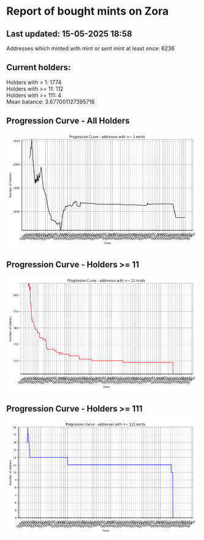 # Report of bought mints on Zora
## Last updated: 15-05-2025 18:58
Addresses which minted with mint or sent mint at least once: 6236

## Current holders:
Holders with > 1: 1774  
Holders with >= 11: 112  
Holders with >= 111: 4  
Mean balance: 3.677001127395716  

## Progression Curve - All Holders
![addresses with >= 1 mint](progression_curve_all.png)
## Progression Curve - Holders >= 11
![addresses with >= 11 mints](progression_curve_gt_11.png)
## Progression Curve - Holders >= 111
![addresses with >= 111 mints](progression_curve_gt_111.png)
